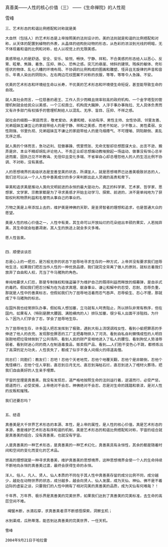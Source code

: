 真善美——人性的核心价值（三）
——《生命禅院》的人性观

雪峰


    三、艺术形态的和谐比例搭配和对称就是美

    大自然（包括人）的艺术形态是上帝按照美的法则设计的，美的法则就是和谐的比例搭配和对称，从天体的配置到植物的外表，从晶体的结构到动物的形态，从色彩的浓淡到光线的明暗，无不体现着和谐的比例和对称，给人以视觉上的无限美感。

    美感带给人的是舒适、安全、安乐、愉悦、畅快、宁静、祥和，不合美感的形态给人以恶心、反胃、眩晕、焦躁、着急、压抑、揪心、恐怖之感。突兀的悬崖、倾斜的建筑、残疾的躯体、奇形怪状的物体、乱七八糟的环境布局、不协调的比例构成的图画和雕塑、怪异且无旋律的声音和音乐、年青人染出的阴阳头、左右两边花纹图案不对称的衣服，等等，等等令人急躁、不安。

    优美的艺术形态和环境给生命以长寿，不优美的艺术形态和环境使生命短促，甚至能导致生命的自戕。

    就人类社会而言，一位慈善的君王、工作人员少而精且效率较高的政府机构、一个金字塔型的管理机制就会给民众以美感，一个三权鼎立、机构庞大臃肿、人浮于事办事拖拉、无人具体负责而又有许多部门有权插手的管理机制给人以混乱、无序、盲目、压抑、不祥之感。

    就社会的细胞——家庭而言，敬老爱幼、夫妻和睦、长幼有序、男性主帅、女性协调、邻里友善、兄弟姐妹互谦互让的家庭带给人的是宁静、祥和之美感，而老不知足、少不敬上、男性柔弱、女性刚强、邻里仇视、兄弟姐妹互不谦让的家庭带给人的是乌烟瘴气、不可理喻、阴阳颠倒、紊乱无序之感。

    就人类的个体而言，急功近利、狂傲暴躁、慌里慌张、无命无智却总想图谋大业、出言不逊、搬弄是非、本业不精却胡乱评论他人、不务正业却总想煽动教唆掀起一场运动、做事没有恒心总半途而废、固执己见不听教诲、无信仰且变化多端、不省审自心却总埋怨他人的人的生活比例不协调、不对称，没有美感。

    人的思想境界的高级状态是至善至美的状态，所谓圣人，就是思想境界已达善美极致状态的人，我们总可以从一个人人性中善美成分的多少来判断出此人灵魂的高贵和卑下。

    审美和追求美是推动人类向文明前进的永恒的最大驱动力。真正的科学家、艺术家、哲学家、思想家、文学家、宗教家都是为了寻求美感才开始主动学习、探索、前进的，决不是单纯地为了获取权利和物质利益和名誉而从事自己的事业的。

    万物之美是上帝添加上去的，维护美是神佛的天职，是圣贤智者的理想和追求，也是普通大众的愿望。

    美是人性的核心价值之一，人性中有美，其生命可以开放灿烂的花朵结出丰硕的果实，人若抛弃美，其生命就会枯萎凋谢，其人生的旅途上就会多灾多难。

    愿人性皆美。


    四．顺便谈谈忍

    忍是心上的一把刃，是万般无奈的状态下屈辱地寻求生存的一种方式，上帝并没有要求我们屈辱地生活，如果我们把忍当作人性的一种优良品德，我们就完全背离了做人的原则，就标志着我们放弃了自由和人权，充当了牛马猪狗的角色。

    单纯地要求人们忍，那是专制强权和强盗骗子为维护自己的既得利益而释放的烟幕弹，是自杀式的毒药。假如我们把忍分解为在为追求真理、献身事业、谦让和解中的忍受、忍耐、忍辱负重，那就是人性中的善美标志，但假如我们为了屈辱地活着而忍气吞声、忍辱偷生、忍心不理，那就成了牛马猪狗的标志。

    在国外我也经常排队办事，假如有人想加塞，立马就有人呵责阻止，所以排队非常有秩序，但在国内，如果有人（特别是膀大腰圆、满脸横肉的人）排队加塞，很少有人出面干涉阻挡，为什么？因为人们学会了忍，学会了屈辱地生存。

    为了屈辱地生存，许多国人把忍发挥到了极致，遇到大街上流氓调戏女性、看到小偷把罪恶的手伸进了他人的衣兜、发现那些罪恶的工厂主把毒物排入了河流、看到自私自利懒惰成性的人明目张胆地把垃圾倾倒到了公共场所、看到人民的财产变相地进入了私人的腰包、看到狗仗人势凌辱弱者、看到财迷心窍的商人在制造毒食品，贩卖假产品、看到……人们脸不变色心不跳，都修炼出了高深的定力功夫，人性丧失了，都成了似乎不食人间烟火的得道高僧。

    同志们：同胞们：教友们：忍吧！忍他个天老地荒，忍他个地覆天翻，忍他个是非颠倒，忍他个鬼怪横行，忍他个任人宰割，直忍到日月无光、直忍到海枯石烂，直忍到进入了棺材火葬场，把我们自由美好的人生亲手埋葬。

    宇宙的至理是真善美，我没有发现忍，道严格地按照生命的法则运行着，逆道而行，必受严惩，顺道而行，必受奖掖，上帝绝对不会忍，神佛绝对不会忍，忍是对生命的践踏和亵渎，是对人性的反叛和摧残。

    我们还要忍吗？


    五、结语

    真善美是大千世界艺术形态的本源、本性，是上帝的属性，是人性的核心价值，真是艺术形态的本源，善是维护艺术形态有序和谐的机制，美是艺术形态的和谐比例搭配和对称，宇宙的组合就是真善美的组合，没有真善美，也就没有宇宙。

    人是真善美的一种艺术形态，是真善美的一种艺术幻化，真善美具有永恒性，其余的都是随着时间和空间的变化而变化的艺术品。

    崇高的理想就是一种寻求真善美，维护真善美的思想境界，这种思想境界会使一个人的生命持续不断地向永恒的真善美过渡，最终会获得生命的永恒。

    浑人、俗人、凡人、贤人、仙人本质的不同在于其人性中真善美存留的成分比例不同，成分越少，越处在动物世界的状态，成分越多，越会向贤人、仙人发展，成为天仙、神仙、佛不是不着边际的虚妄之谈，只要我们的人性中拥有了相对完美的真善美的品质，成为天仙有何难哉？！

    千年界、万年界、极乐界是真善美的完美世界，如果我们达到了真善美的完美标准，去生命的高层空间不难。

     绳锯木断，水滴石穿，求真善美者须不断感悟探索，洞察玄机；

    水到渠成，瓜熟蒂落，能否到达真善美的完美世界，一任天机。

    雪峰

    2004年9月21日于哈拉雷



